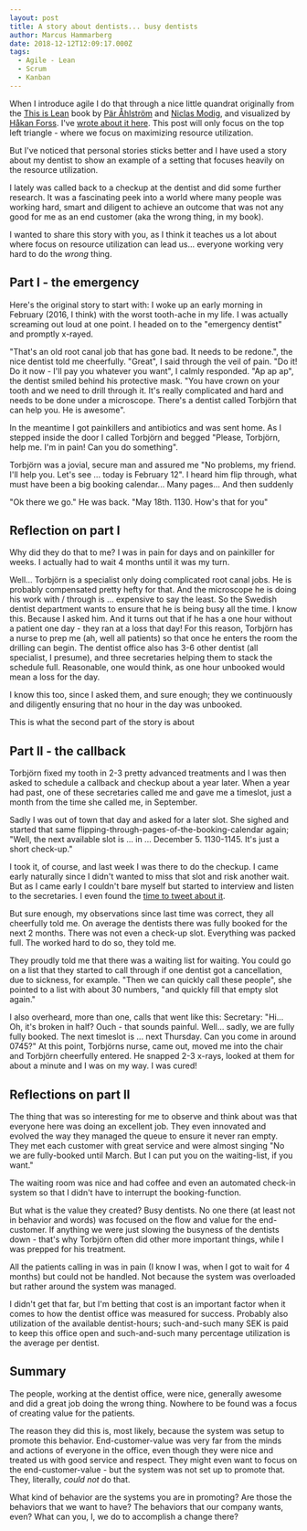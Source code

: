 ```yaml
---
layout: post
title: A story about dentists... busy dentists
author: Marcus Hammarberg
date: 2018-12-12T12:09:17.000Z
tags:
  - Agile - Lean
  - Scrum
  - Kanban
---
```


When I introduce agile I do that through a nice little quandrat originally from the [This is Lean](https://thisislean.com/) book by [Pär Åhlström](http://parahlstrom.com/) and [Niclas Modig](https://twitter.com/leanonmyself), and visualized by [Håkan Forss](http://www.marcusoft.net/img/thisIsLean.png). I've [wrote about it here](http://www.marcusoft.net/2017/02/comments-on-board-practices-6.html). This post will only focus on the top left triangle - where we focus on maximizing resource utilization.

But I've noticed that personal stories sticks better and I have used a story about my dentist to show an example of a setting that focuses heavily on the resource utilization.

I lately was called back to a checkup at the dentist and did some further research. It was a fascinating peek into a world where many people was working hard, smart and diligent to achieve an outcome that was not any good for me as an end customer (aka the wrong thing, in my book).

I wanted to share this story with you, as I think it teaches us a lot about where focus on resource utilization can lead us... everyone working very hard to do the *wrong* thing.

<!-- excerpt-end -->

## Part I - the emergency

Here's the original story to start with: I woke up an early morning in February (2016, I think) with the worst tooth-ache in my life. I was actually screaming out loud at one point. I headed on to the "emergency dentist" and promptly x-rayed.

"That's an old root canal job that has gone bad. It needs to be redone.", the nice dentist told me cheerfully.
"Great", I said through the veil of pain. "Do it! Do it now - I'll pay you whatever you want", I calmly responded.
"Ap ap ap", the dentist smiled behind his protective mask. "You have crown on your tooth and we need to drill through it. It's really complicated and hard and needs to be done under a microscope. There's a dentist called Torbjörn that can help you. He is awesome".

In the meantime I got painkillers and antibiotics and was sent home. As I stepped inside the door I called Torbjörn and begged "Please, Torbjörn, help me. I'm in pain! Can you do something".

Torbjörn was a jovial, secure man and assured me "No problems, my friend. I'll help you. Let's see ... today is February 12". I heard him flip through, what must have been a big booking calendar... Many pages... And then suddenly

"Ok there we go." He was back. "May 18th. 1130. How's that for you"

## Reflection on part I

Why did they do that to me? I was in pain for days and on painkiller for weeks. I actually had to wait 4 months until it was my turn.

Well... Torbjörn is a specialist only doing complicated root canal jobs. He is probably compensated pretty hefty for that. And the microscope he is doing his work with / through is ... expensive to say the least.
So the Swedish dentist department wants to ensure that he is being busy all the time. I know this. Because I asked him. And it turns out that if he has a one hour without a patient one day - they ran at a loss that day!
For this reason, Torbjörn has a nurse to prep me (ah, well all patients) so that once he enters the room the drilling can begin. The dentist office also has 3-6 other dentist (all specialist, I presume), and three secretaries helping them to stack the schedule full. Reasonable, one would think, as one hour unbooked would mean a loss for the day.

I know this too, since I asked them, and sure enough; they we continuously and diligently ensuring that no hour in the day was unbooked.

This is what the second part of the story is about

## Part II - the callback

Torbjörn fixed my tooth in 2-3 pretty advanced treatments and I was then asked to schedule a callback and checkup about a year later. When a year had past, one of these secretaries called me and gave me a timeslot, just a month from the time she called me, in September.

Sadly I was out of town that day and asked for a later slot. She sighed and started that same flipping-through-pages-of-the-booking-calendar again; "Well, the next available slot is ... in ... December 5. 1130-1145. It's just a short check-up."

I took it, of course, and last week I was there to do the checkup. I came early naturally since I didn't wanted to miss that slot and risk another wait. But as I came early I couldn't bare myself but started to interview and listen to the secretaries. I even found the [time to tweet about it](https://twitter.com/marcusoftnet/status/1070278346976780288).

But sure enough, my observations since last time was correct, they all cheerfully told me. On average the dentists there was fully booked for the next 2 months. There was not even a check-up slot. Everything was packed full. The worked hard to do so, they told me.

They proudly told me that there was a waiting list for waiting. You could go on a list that they started to call through if one dentist got a cancellation, due to sickness, for example. "Then we can quickly call these people", she pointed to a list with about 30 numbers, "and quickly fill that empty slot again."

I also overheard, more than one, calls that went like this:
Secretary: "Hi... Oh, it's broken in half? Ouch - that sounds painful. Well... sadly, we are fully fully booked. The next timeslot is ... next Thursday. Can you come in around 0745?"
At this point, Torbjörns nurse, came out, moved me into the chair and Torbjörn cheerfully entered. He snapped 2-3 x-rays, looked at them for about a minute and I was on my way. I was cured!

## Reflections on part II

The thing that was so interesting for me to observe and think about was that everyone here was doing an excellent job. They even innovated and evolved the way they managed the queue to ensure it never ran empty. They met each customer with great service and were almost singing "No we are fully-booked until March. But I can put you on the waiting-list, if you want."

The waiting room was nice and had coffee and even an automated check-in system so that I didn't have to interrupt the booking-function.

But what is the value they created? Busy dentists. No one there (at least not in behavior and words) was focused on the flow and value for the end-customer. If anything we were just slowing the busyness of the dentists down - that's why Torbjörn often did other more important things, while I was prepped for his treatment.

All the patients calling in was in pain (I know I was, when I got to wait for 4 months) but could not be handled. Not because the system was overloaded but rather around the system was managed.

I didn't get that far, but I'm betting that cost is an important factor when it comes to how the dentist office was measured for success. Probably also utilization of the available dentist-hours; such-and-such many SEK is paid to keep this office open and such-and-such many percentage utilization is the average per dentist.

## Summary

The people, working at the dentist office, were nice, generally awesome and did a great job doing the wrong thing. Nowhere to be found was a focus of creating value for the patients.

The reason they did this is, most likely, because the system was setup to promote this behavior. End-customer-value was very far from the minds and actions of everyone in the office, even though they were nice and treated us with good service and respect. They might even want to focus on the end-customer-value - but the system was not set up to promote that. They, literally, *could not* do that.

What kind of behavior are the systems you are in promoting?
Are those the behaviors that we want to have? The behaviors that our company wants, even?
What can you, I, we do to accomplish a change there?
